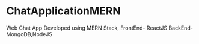 # ChatApplicationMERN
Web Chat App Developed using MERN Stack,
FrontEnd- ReactJS
BackEnd- MongoDB,NodeJS
